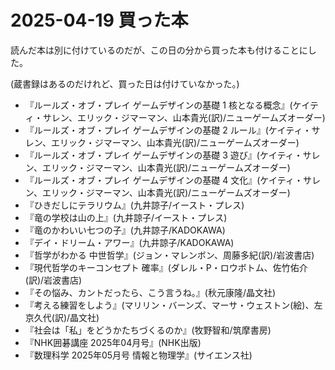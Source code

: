 # 2025-04-19 買った本
読んだ本は別に付けているのだが、この日の分から買った本も付けることにした。

(蔵書録はあるのだけれど、買った日は付けていなかった。)

- 『ルールズ・オブ・プレイ ゲームデザインの基礎 1 核となる概念』(ケイティ・サレン、エリック・ジマーマン、山本貴光(訳)/ニューゲームズオーダー)
- 『ルールズ・オブ・プレイ ゲームデザインの基礎 2 ルール』(ケイティ・サレン、エリック・ジマーマン、山本貴光(訳)/ニューゲームズオーダー)
- 『ルールズ・オブ・プレイ ゲームデザインの基礎 3 遊び』(ケイティ・サレン、エリック・ジマーマン、山本貴光(訳)/ニューゲームズオーダー)
- 『ルールズ・オブ・プレイ ゲームデザインの基礎 4 文化』(ケイティ・サレン、エリック・ジマーマン、山本貴光(訳)/ニューゲームズオーダー)
- 『ひきだしにテラリウム』(九井諒子/イースト・プレス)
- 『竜の学校は山の上』(九井諒子/イースト・プレス)
- 『竜のかわいい七つの子』(九井諒子/KADOKAWA)
- 『デイ・ドリーム・アワー』(九井諒子/KADOKAWA)
- 『哲学がわかる 中世哲学』(ジョン・マレンボン、周藤多紀(訳)/岩波書店)
- 『現代哲学のキーコンセプト 確率』(ダレル・P・ロウボトム、佐竹佑介(訳)/岩波書店)
- 『その悩み、カントだったら、こう言うね。』(秋元康隆/晶文社)
- 『考える練習をしよう』(マリリン・バーンズ、マーサ・ウェストン(絵)、左京久代(訳)/晶文社)
- 『社会は「私」をどうかたちづくるのか』(牧野智和/筑摩書房)
- 『NHK囲碁講座 2025年04月号』(NHK出版)
- 『数理科学 2025年05月号 情報と物理学』(サイエンス社)
